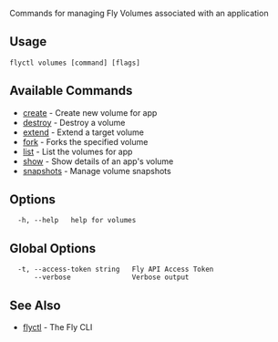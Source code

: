 Commands for managing Fly Volumes associated with an application

## Usage
~~~
flyctl volumes [command] [flags]
~~~

## Available Commands
* [create](/docs/flyctl/volumes-create/)	 - Create new volume for app
* [destroy](/docs/flyctl/volumes-destroy/)	 - Destroy a volume
* [extend](/docs/flyctl/volumes-extend/)	 - Extend a target volume
* [fork](/docs/flyctl/volumes-fork/)	 - Forks the specified volume
* [list](/docs/flyctl/volumes-list/)	 - List the volumes for app
* [show](/docs/flyctl/volumes-show/)	 - Show details of an app's volume
* [snapshots](/docs/flyctl/volumes-snapshots/)	 - Manage volume snapshots

## Options

~~~
  -h, --help   help for volumes
~~~

## Global Options

~~~
  -t, --access-token string   Fly API Access Token
      --verbose               Verbose output
~~~

## See Also

* [flyctl](/docs/flyctl/help/)	 - The Fly CLI

